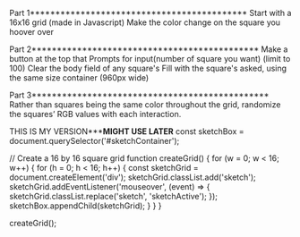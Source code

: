 Part 1*******************************************
Start with a 16x16 grid (made in Javascript)
Make the color change on the square you hoover over

Part 2*********************************************
Make a button at the top that
    Prompts for input(number of square you want) (limit to 100)
    Clear the body field of any square's
    Fill with the square's asked, using the same size container (960px wide)

Part 3***********************************************
Rather than squares being the same color throughout the grid, randomize the squares’ RGB values with each interaction.








THIS IS MY VERSION***********************MIGHT USE LATER********************
const sketchBox = document.querySelector('#sketchContainer');

// Create a 16 by 16 square grid
function createGrid() {
    for (w = 0; w < 16; w++) {
        for (h = 0; h < 16; h++) {
            const sketchGrid = document.createElement('div');
            sketchGrid.classList.add('sketch');
            sketchGrid.addEventListener('mouseover', (event) => {
                sketchGrid.classList.replace('sketch', 'sketchActive');
            });
            sketchBox.appendChild(sketchGrid);
        }
    }
}

createGrid();






